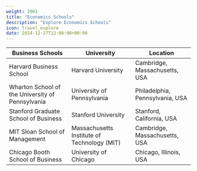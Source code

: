 ```yaml
---
weight: 2001
title: "Economics Schools"
description: "Explore Economics Schools"
icon: travel_explore
date: 2024-12-27T12:00:00+00:00
---
```


| Business Schools                                   | University                                    | Location                           |
|---------------------------------------------------|-----------------------------------------------|------------------------------------|
| Harvard Business School                           | Harvard University                            | Cambridge, Massachusetts, USA      |
| Wharton School of the University of Pennsylvania   | University of Pennsylvania                    | Philadelphia, Pennsylvania, USA    |
| Stanford Graduate School of Business              | Stanford University                           | Stanford, California, USA          |
| MIT Sloan School of Management                     | Massachusetts Institute of Technology (MIT)    | Cambridge, Massachusetts, USA      |
| Chicago Booth School of Business                  | University of Chicago                         | Chicago, Illinois, USA             |
